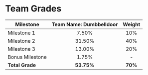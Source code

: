 # Team Grades

| Milestone       | Team Name: **Dumbbelldoor** | Weight  |
| --------------- | :-------------------------: | :-----: |
| Milestone 1     | 7.50%                       |   10%   |
| Milestone 2     | 31.50%                      |   40%   |
| Milestone 3     | 13.00%                      |   20%   |
| Bonus Milestone | 1.75%                       |    -    |
| **Total Grade** | **53.75%**                  | **70%** |
